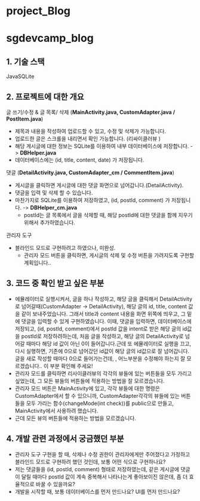 # project_Blog
# sgdevcamp_blog

## 1. 기술 스택

JavaSQLite

## 2. 프로젝트에 대한 개요

글 쓰기/수정 & 글 목록/ 삭제 (**MainActivity.java, CustomAdapter.java / PostItem.java**)

- 제목과 내용을 작성하여 업로드할 수 있고, 수정 및 삭제가 가능합니다.
- 업로드한 글은 스크롤을 내리면서 확인 가능합니다. (리싸이클러뷰 )
- 해당 게시글에 대한 정보는 SQLite를 이용하여 내부 데이터베이스에 저장합니다. -> **DBHelper.java**
- 데이터베이스에는 (id, title, content, date) 가 저장됩니다.

댓글 (**DetailActivity.java, CustomAdapter_cm / CommentItem.java**)

- 게시글을 클릭하면 게시글에 대한 댓글 화면으로 넘어갑니다.(DetailActivity).
- 댓글을 입력 및 삭제 할 수 있습니다.
- 마찬가지로 SQLite를 이용하여 저장하였고, (id, postId, comment) 가 저장됩니다. -> **DBHelper_cm.java**
    - postId는 글 목록에서 글을 삭제할 때, 해당 postId에 대한 댓글을 함께 지우기 위해서 추가하였습니다.

관리자 도구

- 블라인드 모드로 구현하려고 하였으나, 미완성.
    - 관리자 모드 버튼을 클릭하면, 게시글의 삭제 및 수정 버튼을 가려지도록 구현할 계획입니다..

## 3. 코드 중 확인 받고 싶은 부분

- 에뮬레이터로 실행시켜서, 글을 하나 작성하고, 해당 글을 클릭해서 DetailActivity로 넘어갈때(CustomAdapter -> DetailActivity), 해당 글의 id, title, content 값을 같이 보내주었습니다. 그래서 title과 content 내용을 화면 위쪽에 띄우고, 그 밑에 댓글을 입력할 수 있게 구현하였습니다. 이때, 댓글을 입력하면, 데이터베이스에 저장되고, (id, postId, comment)에서 postId 값을 intent로 받은 해당 글의 id값을 postId로 저장하려하는데, 처음 글을 작성하고, 해당 글의 DetailActivity로 넘어갈 때마다 해당 id 값이 아닌 0이 들어갑니다.근데 또 에뮬레이터로 실행을 끄고, 다시 실행하면, 기존에 0으로 넘어갔던 id값이 해당 글의 id값으로 잘 넘어갑니다. 글을 새로 작성할 때마다 0으로 들어가는건데, , 어느부분을 수정해야 하는지 잘 모르겠습니다.. 이 부분 확인해 주세요!
- 관리자 모드를 클릭하면 리사이클러뷰의 각각의 뷰들에 있는 버튼들을 모두 가리고 싶었는데, 그 모든 뷰들의 버튼들에 적용하는 방법을 잘 모르겠습니다.
- 관리자 모드 버튼은 MainActivity에 있고, 각각 뷰들에 대한 명령은 CustomAdapter에서 할 수 있으니까, CustomAdapter각각의 뷰들에 있는 버튼들을 모두 가리는 함수(changeMode(int check))를 public으로 만들고, MainActivity에서 사용하려 했습니다.
- 근데 모든 뷰의 버튼들에 적용하는 방법을 모르겠습니다.

## 4. 개발 관련 과정에서 궁금했던 부분

- 관리자 도구 구현을 할 때, 삭제나 수정 권한이 관리자에게만 주어졌다고 가정하고 블라인드 모드로 구현하려 했던 것인데, 보통 어떤 식으로 구현하나요?
- 저는 댓글들을 (id, postId, comment) 형태로 저장하였는데, 같은 게시글에 댓글이 달릴 때마다 postId 값이 계속 중복해서 나타나는게 좋아보이진 않은데, 좀 더 효율적으로 바꿀 수 있을까요?
- 개발을 시작할 때, 보통 데이터베이스를 먼저 만드나요? UI를 먼저 만드나요?

